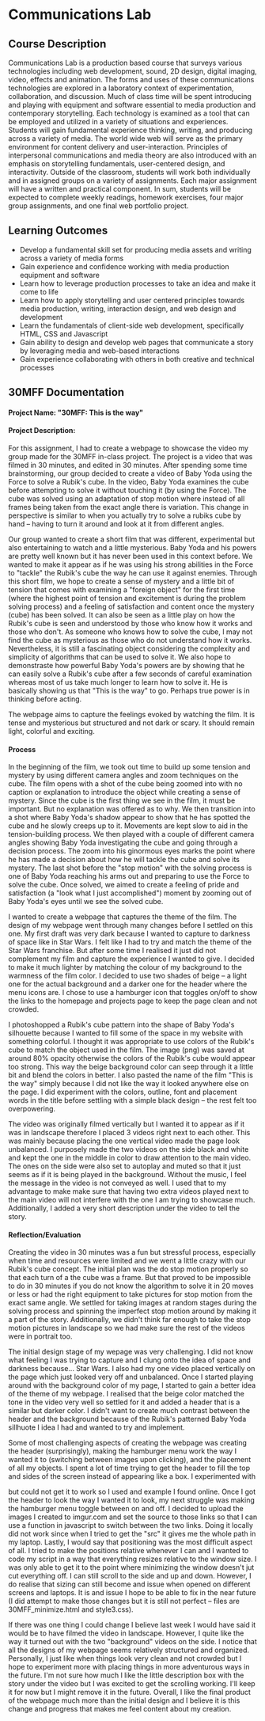 # Communications Lab

## Course Description
Communications Lab is a production based course that surveys various technologies including web development, sound, 2D design, digital imaging, video, effects and animation. The forms and uses of these communications technologies are explored in a laboratory context of experimentation, collaboration, and discussion. Much of class time will be spent introducing and playing with equipment and software essential to media production and contemporary storytelling. Each technology is examined as a tool that can be employed and utilized in a variety of situations and experiences. Students will gain fundamental experience thinking, writing, and producing across a variety of media. The world wide web will serve as the primary environment for content delivery and user-interaction. Principles of interpersonal communications and media theory are also introduced with an emphasis on storytelling fundamentals, user-­centered design, and interactivity. Outside of the classroom, students will work both individually and in assigned groups on a variety of assignments. Each major assignment will have a written and practical component. In sum, students will be expected to complete weekly readings, homework exercises, four major group assignments, and one final web portfolio project.

## Learning Outcomes
- Develop a fundamental skill set for producing media assets and writing across a variety of media forms
- Gain experience and confidence working with media production equipment and software
- Learn how to leverage production processes to take an idea and make it come to life
- Learn how to apply storytelling and user centered principles towards media production, writing, interaction design, and web design and development
- Learn the fundamentals of client-side web development, specifically HTML, CSS and Javascript
- Gain ability to design and develop web pages that communicate a story by leveraging media and web-based interactions
- Gain experience collaborating with others in both creative and technical processes

## 30MFF Documentation
#### Project Name: "30MFF: This is the way"
#### Project Description:
For this assignment, I had to create a webpage to showcase the video my group made for the 30MFF in-class project. The project is a video that was filmed in 30 minutes, and edited in 30 minutes. After spending some time brainstorming, our group decided to create a video of Baby Yoda using the Force to solve a Rubik's cube. In the video, Baby Yoda examines the cube before attempting to solve it without touching it (by using the Force). The cube was solved using an adaptation of stop motion where instead of all frames being taken from the exact angle there is variation. This change in perspective is similar to when you actually try to solve a rubiks cube by hand – having to turn it around and look at it from different angles.

Our group wanted to create a short film that was different, experimental but also entertaining to watch and a little mysterious. Baby Yoda and his powers are pretty well known but it has never been used in this context before. We wanted to make it appear as if he was using his strong abilities in the Force to "tackle" the Rubik's cube the way he can use it against enemies. Through this short film, we hope to create a sense of mystery and a little bit of tension that comes with examining a "foreign object" for the first time (where the highest point of tension and excitement is during the problem solving process) and a feeling of satisfaction and content once the mystery (cube) has been solved. It can also be seen as a little play on how the Rubik's cube is seen and understood by those who know how it works and those who don't. As someone who knows how to solve the cube, I may not find the cube as mysterious as those who do not understand how it works. Nevertheless, it is still a fascinating object considering the complexity and simplicity of algorithms that can be used to solve it. We also hope to demonstraste how powerful Baby Yoda's powers are by showing that he can easily solve a Rubik's cube after a few seconds of careful examination whereas most of us take much longer to learn how to solve it. He is basically showing us that "This is the way" to go. Perhaps true power is in thinking before acting.

The webpage aims to capture the feelings evoked by watching the film. It is tense and mysterious but structured and not dark or scary. It should remain light, colorful and exciting.

#### Process
In the beginning of the film, we took out time to build up some tension and mystery by using different camera angles and zoom techniques on the cube. The film opens with a shot of the cube being zoomed into with no caption or explanation to introduce the object while creating a sense of mystery. Since the cube is the first thing we see in the film, it must be important. But no explanation was offered as to why. We then transition into a shot where Baby Yoda's shadow appear to show that he has spotted the cube and he slowly creeps up to it. Movements are kept slow to aid in the tension-building process. We then played with a couple of different camera angles showing Baby Yoda investigating the cube and going through a decision process. The zoom into his ginormous eyes marks the point where he has made a decision about how he will tackle the cube and solve its mystery. The last shot before the "stop motion" with the solving process is one of Baby Yoda reaching his arms out and preparing to use the Force to solve the cube. Once solved, we aimed to create a feeling of pride and satisfaction (a "look what I just accomplished") moment by zooming out of Baby Yoda's eyes until we see the solved cube.

I wanted to create a webpage that captures the theme of the film. The design of my webpage went through many changes before I settled on this one. My first draft was very dark because I wanted to capture to darkness of space like in Star Wars. I felt like I had to try and match the theme of the Star Wars franchise. But after some time I realised it just did not complement my film and capture the experience I wanted to give. I decided to make it much lighter by matching the colour of my background to the warmness of the film color. I decided to use two shades of beige – a light one for the actual background and a darker one for the header where the menu icons are. I chose to use a hamburger icon that toggles on/off to show the links to the homepage and projects page to keep the page clean and not crowded. 

I photoshopped a Rubik's cube pattern into the shape of Baby Yoda's silhouette because I wanted to fill some of the space in my website with something colorful. I thought it was appropriate to use colors of the Rubik's cube to match the object used in the film. The image (png) was saved at around 80% opacity otherwise the colors of the Rubik's cube would appear too strong. This way the beige background color can seep through it a little bit and blend the colors in better. I also pasted the name of the film "This is the way" simply because I did not like the way it looked anywhere else on the page. I did experiment with the colors, outline, font and placement words in the title before settling with a simple black design – the rest felt too overpowering.

The video was originally filmed vertically but I wanted it to appear as if it was in landscape therefore I placed 3 videos right next to each other. This was mainly because placing the one vertical video made the page look unbalanced. I purposely made the two videos on the side black and white and kept the one in the middle in color to draw attention to the main video. The ones on the side were also set to autoplay and muted so that it just seems as if it is being played in the background. Without the music, I feel the message in the video is not conveyed as well. I used that to my advantage to make make sure that having two extra videos played next to the main video will not interfere with the one I am trying to showcase much. Additionally, I added a very short description under the video to tell the story. 

#### Reflection/Evaluation
Creating the video in 30 minutes was a fun but stressful process, especially when time and resources were limited and we went a little crazy with our Rubik's cube concept. The initial plan was the do stop motion properly so that each turn of a the cube was a frame. But that proved to be impossible to do in 30 minutes if you do not know the algorithm to solve it in 20 moves or less or had the right equipment to take pictures for stop motion from the exact same angle. We settled for taking images at random stages during the solving process and spinning the imperfect stop motion around by making it a part of the story. Additionally, we didn't think far enough to take the stop motion pictures in landscape so we had make sure the rest of the videos were in portrait too.

The initial design stage of my wepage was very challenging. I did not know what feeling I was trying to capture and I clung onto the idea of space and darkness because... Star Wars. I also had my one video placed vertically on the page which just looked very off and unbalanced. Once I started playing around with the background color of my page, I started to gain a better idea of the theme of my webpage. I realised that the beige color matched the tone in the video very well so settled for it and added a header that is a similar but darker color. I didn't want to create much contrast between the header and the background because of the Rubik's patterned Baby Yoda sillhuote I idea I had and wanted to try and implement.

Some of most challenging aspects of creating the webpage was creating the header (surprisingly), making the hamburger menu work the way I wanted it to (switching between images upon clicking), and the placement of all my objects. I spent a lot of time trying to get the header to fill the top and sides of the screen instead of appearing like a box. I experimented with <div> but could not get it to work so I used and example I found online. Once I got the header to look the way I wanted it to look, my next struggle was making the hamburger menu toggle between on and off. I decided to upload the images I created to imgur.com and set the source to those links so that I can use a function in javascript to switch between the two links. Doing it locally did not work since when I tried to get the "src" it gives me the whole path in my laptop. Lastly, I would say that positioning was the most difficult aspect of all. I tried to make the positions relative whenever I can and I wanted to code my script in a way that everything resizes relative to the window size. I was only able to get it to the point where minimizing the window doesn't jut cut everything off. I can still scroll to the side and up and down. However, I do realise that sizing can still become and issue when opened on different screens and laptops. It is and issue I hope to be able to fix in the near future (I did attempt to make those changes but it is still not perfect – files are 30MFF_minimize.html and style3.css).

If there was one thing I could change I believe last week I would have said it would be to have filmed the video in landscape. However, I quite like the way it turned out with the two "background" videos on the side. I notice that all the designs of my webpage seems relatively structured and organized. Personally, I just like when things look very clean and not crowded but I hope to experiment more with placing things in more adventurous ways in the future. I'm not sure how much I like the little description box with the story under the video but I was excited to get the scrolling working. I'll keep it for now but I might remove it in the future. Overall, I like the final product of the webpage much more than the initial design and I believe it is this change and progress that makes me feel content about my creation.

